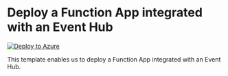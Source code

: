 # Deploy a Function App integrated with an Event Hub


[![Deploy to Azure](https://aka.ms/deploytoazurebutton)](https://portal.azure.com/#create/Microsoft.Template/uri/https%3A%2F%2Fraw.githubusercontent.com%2Fmehul-birari%2Fsample-arm-templates%2Fmaster%2Fencryption-enabled-vm%2Fazuredeploy.json)  

This template enables us to deploy a Function App integrated with an Event Hub. 

